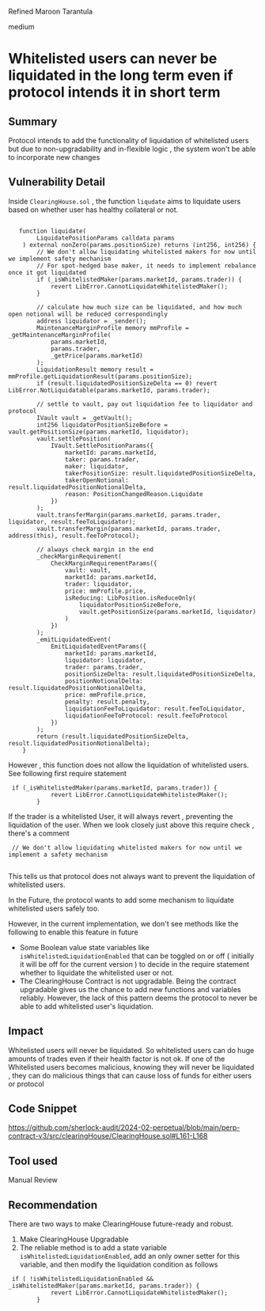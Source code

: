 Refined Maroon Tarantula

medium

# Whitelisted users can never be liquidated in the long term even if protocol intends it in short term

## Summary
Protocol intends to add the functionality of liquidation of whitelisted users but due to non-upgradability and in-flexible logic ,
the system won't be able to incorporate new changes 
## Vulnerability Detail
Inside `ClearingHouse.sol` , the function `liqudate` aims to liquidate users based on whether user has healthy collateral or not.

```solidity

   function liquidate(
        LiquidatePositionParams calldata params
    ) external nonZero(params.positionSize) returns (int256, int256) {
        // We don't allow liquidating whitelisted makers for now until we implement safety mechanism
        // For spot-hedged base maker, it needs to implement rebalance once it got liquidated
        if (_isWhitelistedMaker(params.marketId, params.trader)) {
            revert LibError.CannotLiquidateWhitelistedMaker();
        }

        // calculate how much size can be liquidated, and how much open notional will be reduced correspondingly
        address liquidator = _sender();
        MaintenanceMarginProfile memory mmProfile = _getMaintenanceMarginProfile(
            params.marketId,
            params.trader,
            _getPrice(params.marketId)
        );
        LiquidationResult memory result = mmProfile.getLiquidationResult(params.positionSize);
        if (result.liquidatedPositionSizeDelta == 0) revert LibError.NotLiquidatable(params.marketId, params.trader);

        // settle to vault, pay out liquidation fee to liquidator and protocol
        IVault vault = _getVault();
        int256 liquidatorPositionSizeBefore = vault.getPositionSize(params.marketId, liquidator);
        vault.settlePosition(
            IVault.SettlePositionParams({
                marketId: params.marketId,
                taker: params.trader,
                maker: liquidator,
                takerPositionSize: result.liquidatedPositionSizeDelta,
                takerOpenNotional: result.liquidatedPositionNotionalDelta,
                reason: PositionChangedReason.Liquidate
            })
        );
        vault.transferMargin(params.marketId, params.trader, liquidator, result.feeToLiquidator);
        vault.transferMargin(params.marketId, params.trader, address(this), result.feeToProtocol);

        // always check margin in the end
        _checkMarginRequirement(
            CheckMarginRequirementParams({
                vault: vault,
                marketId: params.marketId,
                trader: liquidator,
                price: mmProfile.price,
                isReducing: LibPosition.isReduceOnly(
                    liquidatorPositionSizeBefore,
                    vault.getPositionSize(params.marketId, liquidator)
                )
            })
        );
        _emitLiquidatedEvent(
            EmitLiquidatedEventParams({
                marketId: params.marketId,
                liquidator: liquidator,
                trader: params.trader,
                positionSizeDelta: result.liquidatedPositionSizeDelta,
                positionNotionalDelta: result.liquidatedPositionNotionalDelta,
                price: mmProfile.price,
                penalty: result.penalty,
                liquidationFeeToLiquidator: result.feeToLiquidator,
                liquidationFeeToProtocol: result.feeToProtocol
            })
        );
        return (result.liquidatedPositionSizeDelta, result.liquidatedPositionNotionalDelta);
    }
```
However , this function does not allow the liquidation of whitelisted users.
See following first require statement

```solidity
 if (_isWhitelistedMaker(params.marketId, params.trader)) {
            revert LibError.CannotLiquidateWhitelistedMaker();
        }
```
If the trader is a whitelisted User, it will always revert , preventing the liquidation of the user.
When we look closely just above this require check , there's a comment

```solidity
 // We don't allow liquidating whitelisted makers for now until we implement a safety mechanism
        
```
This tells us that protocol does not always want to prevent the liquidation of whitelisted users. 

In the Future, the protocol wants to add some mechanism to liquidate whitelisted users safely too.

However, in the current implementation, we don't see methods like the following to enable this feature in future

- Some Boolean value state variables like `isWhitelistedLiquidationEnabled` that can be toggled on or off ( initially it will be off for the current version ) to decide in the require statement whether to liquidate the whitelisted user or not.
- The ClearingHouse Contract is not upgradable. Being the contract upgradable gives us the chance to add new functions and variables reliably. However, the lack of this pattern deems the protocol to never be able to add whitelisted user's liquidation.


## Impact
Whitelisted users will never be liquidated.
So whitelisted users can do huge amounts of trades even if their health factor is not ok. 
If one of the Whitelisted users becomes malicious, knowing they will never be liquidated , they can do malicious things that 
can cause loss of funds for either users or protocol


## Code Snippet
https://github.com/sherlock-audit/2024-02-perpetual/blob/main/perp-contract-v3/src/clearingHouse/ClearingHouse.sol#L161-L168

## Tool used

Manual Review

## Recommendation

There are two ways to make ClearingHouse future-ready and robust.

1. Make ClearingHouse Upgradable
2. The reliable method is to add a state variable `isWhitelistedLiquidationEnabled`, add an only owner setter for this variable, and then modify the liquidation condition as follows

```solidity
 if ( !isWhitelistedLiquidationEnabled && _isWhitelistedMaker(params.marketId, params.trader)) {
            revert LibError.CannotLiquidateWhitelistedMaker();
        }
```

